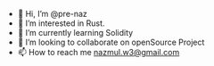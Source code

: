 - 👋 Hi, I’m @pre-naz
- 👀 I’m interested in Rust.
- 🌱 I’m currently learning Solidity
- 💞️ I’m looking to collaborate on openSource Project
- 📫 How to reach me nazmul.w3@gmail.com

<!---
pre-naz/pre-naz is a ✨ special ✨ repository because its `README.md` (this file) appears on your GitHub profile.
You can click the Preview link to take a look at your changes.
--->
